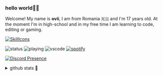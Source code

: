 ### hello world👋🏻
Welcome! My name is <b>ovii</b>, I am from Romania 🇷🇴 and I'm 17 years old. At the moment I'm in high-school and in my free time I am learning to code, editing or gaming.

[![SkillIcons](https://skillicons.dev/icons?i=vscode,cpp,html,css,ps,discord,gmail,twitter,github&perline=5)](https://skillicons.dev)


![status](https://api.statusbadges.me/badge/status/612327579487305745?simple=true)
![playing](https://api.statusbadges.me/badge/playing/612327579487305745)
![vscode](https://api.statusbadges.me/badge/vscode/612327579487305745)
[![spotify](https://api.statusbadges.me/badge/spotify/612327579487305745)](https://api.statusbadges.me/openspotify/612327579487305745)

[![Discord Presence](https://api.lanyard.rest/v1/users/612327579487305745)](https://discord.com/users/612327579487305745)


<details>
  <summary>github stats 🥇</summary> <br>
<img src="https://github-readme-stats.vercel.app/api/top-langs/?username=23ovii&layout=compact&theme=shadow_blue">
</details>
